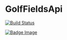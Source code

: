 # GolfFieldsApi

[![Build Status](https://dev.azure.com/studypipelines/YAML%20pipelines/_apis/build/status/tkarpenko.GolfFieldsApi?branchName=refs%2Fpull%2F1%2Fmerge)](https://dev.azure.com/studypipelines/YAML%20pipelines/_build/latest?definitionId=11&branchName=refs%2Fpull%2F1%2Fmerge)

[![Badge Image](https://vsrm.dev.azure.com/studypipelines/_apis/public/Release/badge/0bf337a5-e27f-4a4c-9ffe-1ff8babffae0/3/3)](https://vsrm.dev.azure.com/studypipelines/_apis/public/Release/badge/0bf337a5-e27f-4a4c-9ffe-1ff8babffae0/5/6)

